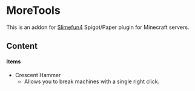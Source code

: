# MoreTools
This is an addon for [Slimefun4](https://github.com/TheBusyBiscuit/Slimefun4) Spigot/Paper plugin for Minecraft servers.

## Content
#### Items
* Crescent Hammer
    * Allows you to break machines with a single right click.
